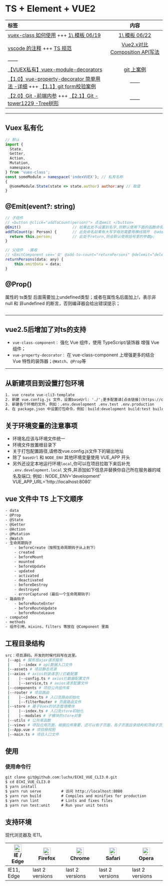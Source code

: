 # TS + Element + VUE2

标签|内容
:-|:-:
[vuex-class 如何使用](https://blog.csdn.net/qq_33447462/article/details/85251527) +++ [1\ 模板 06/19](https://github.com/livelyPeng/vue-cli3-tpl) | [1\ 模板 06/22](https://github.com/Jack-Star-T/Vue3.0-typescript/tree/master/src)
[vscode 的注释](https://segmentfault.com/q/1010000013367208) +++ [TS 规范](https://juejin.im/post/5c173a84f265da610e7ffe44#heading-6)  | [Vue2.x对比Composition API写法](https://juejin.im/post/5e9d81b851882573866ba89c)
 | ——
[【VUEX私有】vuex-module-decorators](https://blog.csdn.net/SkelleBest/article/details/102971817) | [git 上案例](https://github.com/chengxintuan/vue-typescript-project/blob/master/src/page/todo/todo.ts)
[【1.0】vue-property-decorator 简单用法 -详细](https://blog.csdn.net/sllailcp/article/details/102542796/) +++ [【1.1】git form校验案例](https://github.com/slailcp/vue-cli3/blob/master/src/pc-project/views/login/index.vue) | ——
[【2.0】Git -前端内参](https://github.com/coffe1891/frontend-hard-mode-interview) +++ [【2.1】Git -tower1229 -Tree树形](https://github.com/tower1229) | ——

---

## Vuex 私有化

```js
// 默认
import {
  State,
  Getter,
  Action,
  Mutation,
  namespace,
} from 'vuex-class';
const someModule = namespace('indexVUEX'); // 私有名称
{
  @someModule.State(state => state.author) author:any // 取值
}
```

## @Emit(event?: string)

```js
// 子组件
// <button @click="addToCount(person)"> 点击emit </button>
@Emit()                       // 如果此处不设置别名字,则默认使用下面的函数命名
addToCount(p: Person) {       // 此处命名如果有大写字母则需要用横线隔开  @add-to-count
  return this.person;         // 此处不return,则会默认使用括号里的参数p;
}

// 父组件  -接收
// <EmitComponent sex='女' @add-to-count="returnPersons" @delemit="delemit"></EmitComponent>
returnPersons(data: any) {
    this.emitData = data;
}
```

## @Prop()

属性的 ts类型 后面需要加上undefined类型；或者在属性名后面加上!，表示非null 和 非undefined 的断言，否则编译器会给出错误提示；

```js

```

---

## vue2.5后增加了对ts的支持

- `vue-class-component：` 强化 Vue 组件，使用 TypeScript/装饰器 增强 Vue 组件；
- `vue-property-decorator：` 在 vue-class-component 上增强更多的结合 Vue 特性的装饰器；`@Watch`、`@Prop`等

---

## 从新建项目到设置打包环境

```html
1. vue create vue-cli3-template
2. 新建 vue.config.js 文件，设置baseUrl: './';更多配置请[点击链接](https://cli.vuejs.org/zh/guide/)
3. 新建各个环境的文件，例如：.env.development .env.test .env.production
4. 在 package.json 中设置打包命令，例如：build:development build:test build:production，在执行命令的语句中设置 mode 环境，例如：--mode test
```

## 关于环境变量的注意事项

- 环境名应该与环境文件统一
- 环境文件放置根目录下
- 关于打包配置路径,请修改vue.config.js文件下的输出地址
- 除了 `baseUrl` 和 `NODE_ENV` 其他环境变量使用 VUE_APP 开头
- 另外还设定本地运行环境`local`,你可以在项目拉取下来后补充 `.env.development.local` 文件,并添加如下信息并替换你自己所在服务器的域名及端口;
例如 :
    NODE_ENV='development'
    VUE_APP_URL='http://localhost:8080'  

## vue 文件中 TS 上下文顺序

```html
- data
- @Prop
- @State
- @Getter
- @Action
- @Mutation
- @Watch
- 生命周期钩子
    - beforeCreate（按照生命周期钩子从上到下）
    - created
    - beforeMount
    - mounted
    - beforeUpdate
    - updated
    - activated
    - deactivated
    - beforeDestroy
    - destroyed
    - errorCaptured（最后一个生命周期钩子）
- 路由钩子
    - beforeRouteEnter
    - beforeRouteUpdate
    - beforeRouteLeave
- computed
- methods
- 组件引用，mixins，filters 等放在 @Component 里面
```

## 工程目录结构

```bash
src：项目源码。开发的时候代码写在这里。
 |--api # 服务层ajax请求服务
 |    |--index # api数据入口文件
 |--assets # 项目静态资源
 |--axios # axios封装请求//拦截配置
 |    |--config.ts # axios拦截器配置文件
 |    |--service,ts # axios请求配置文件
 |--components # 项目公共组件库
 |--router # 项目路由
 |    |--index.ts # 入口及路由初始化
 |    |--filterRouter # 页面路由文件
 |--store # 基于Vuex的状态管理模块
 |    |--index.ts # 入口及store初始化
 |    |--modules # 子模块的store对象
 |--utils # 公共库函数
 |--views # 项目应用页面，根据应用需要，还可以有子页面，各子页面目录结构和顶级子页面类似
 |--App.vue # 项目根视图
 |--main.ts # 项目入口文件

 ```

## 使用

### 使用命令行

```html
git clone git@github.com:luchx/ECHI_VUE_CLI3.0.git
$ cd ECHI_VUE_CLI3.0
$ yarn install
$ yarn run serve         # 访问 http://localhost:8080
$ yarn run build         # Compiles and minifies for production
$ yarn run lint          # Lints and fixes files
$ yarn run test:unit     # Run your unit tests
```

## 支持环境

现代浏览器及 IE11。

| [<img src="https://raw.githubusercontent.com/alrra/browser-logos/master/src/edge/edge_48x48.png" alt="IE / Edge" width="24px" height="24px" />](http://godban.github.io/browsers-support-badges/)</br>IE / Edge | [<img src="https://raw.githubusercontent.com/alrra/browser-logos/master/src/firefox/firefox_48x48.png" alt="Firefox" width="24px" height="24px" />](http://godban.github.io/browsers-support-badges/)</br>Firefox | [<img src="https://raw.githubusercontent.com/alrra/browser-logos/master/src/chrome/chrome_48x48.png" alt="Chrome" width="24px" height="24px" />](http://godban.github.io/browsers-support-badges/)</br>Chrome | [<img src="https://raw.githubusercontent.com/alrra/browser-logos/master/src/safari/safari_48x48.png" alt="Safari" width="24px" height="24px" />](http://godban.github.io/browsers-support-badges/)</br>Safari | [<img src="https://raw.githubusercontent.com/alrra/browser-logos/master/src/opera/opera_48x48.png" alt="Opera" width="24px" height="24px" />](http://godban.github.io/browsers-support-badges/)</br>Opera |
| --------- | --------- | --------- | --------- | --------- |
| IE11, Edge| last 2 versions| last 2 versions| last 2 versions| last 2 versions
